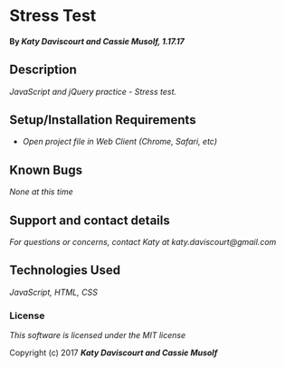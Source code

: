 # Stress Test

#### By _**Katy Daviscourt and Cassie Musolf,** 1.17.17_

## Description

_JavaScript and jQuery practice - Stress test._

## Setup/Installation Requirements

* _Open project file in Web Client (Chrome, Safari, etc)_

## Known Bugs

_None at this time_

## Support and contact details

_For questions or concerns, contact Katy at katy.daviscourt@gmail.com_

## Technologies Used

_JavaScript, HTML, CSS_

### License

*This software is licensed under the MIT license*

Copyright (c) 2017 **_Katy Daviscourt and Cassie Musolf_**
